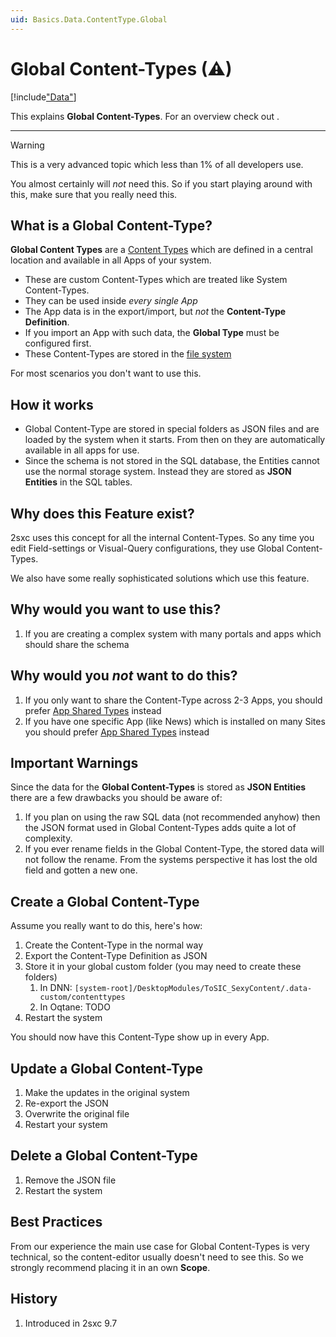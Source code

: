 ```yaml
---
uid: Basics.Data.ContentType.Global
---
```


# Global Content-Types (⚠)

[!include["Data"](../_shared-content-types-global.md)]

This explains **Global Content-Types**. For an overview check out [](xref:Basics.Data.Index).

---

> [!WARNING]
> This is a very advanced topic which less than 1% of all developers use. 
> 
> You almost certainly will _not_ need this. So if you start playing around with this, 
> make sure that you really need this. 

## What is a Global Content-Type?

**Global Content Types** are a [Content Types](xref:Basics.Data.ContentType.Index) which are defined in a central location and available in all Apps of your system. 

* These are custom Content-Types which are treated like System Content-Types. 
* They can be used inside _every single App_
* The App data is in the export/import, but _not_ the **Content-Type Definition**. 
* If you import an App with such data, the **Global Type** must be configured first.
* These Content-Types are stored in the [file system](xref:Basics.Data.ContentType.FileStorage)

For most scenarios you don't want to use this. 

## How it works

* Global Content-Type are stored in special folders as JSON files and are loaded by the system when it starts. From then on they are automatically available in all apps for use. 
* Since the schema is not stored in the SQL database, the Entities cannot use the normal storage system. Instead they are stored as **JSON Entities** in the SQL tables. 

## Why does this Feature exist?

2sxc uses this concept for all the internal Content-Types. So any time you edit Field-settings or Visual-Query configurations, they use Global Content-Types. 

We also have some really sophisticated solutions which use this feature. 


## Why would you want to use this?

1. If you are creating a complex system with many portals and apps which should share the schema

## Why would you _not_ want to do this?

1. If you only want to share the Content-Type across 2-3 Apps, you should prefer [App Shared Types](xref:Basics.Data.ContentType.Shared) instead
1. If you have one specific App (like News) which is installed on many Sites you should prefer [App Shared Types](xref:Basics.Data.ContentType.Shared) instead

## Important Warnings

Since the data for the **Global Content-Types** is stored as **JSON Entities** there are a few drawbacks you should be aware of:

1. If you plan on using the raw SQL data (not recommended anyhow) then the JSON format used in Global Content-Types adds quite a lot of complexity. 
1. If you ever rename fields in the Global Content-Type, the stored data will not follow the rename. From the systems perspective it has lost the old field and gotten a new one. 


## Create a Global Content-Type

Assume you really want to do this, here's how:

1. Create the Content-Type in the normal way
1. Export the Content-Type Definition as JSON
1. Store it in your global custom folder (you may need to create these folders)
    1. In DNN: `[system-root]/DesktopModules/ToSIC_SexyContent/.data-custom/contenttypes`
    1. In Oqtane: TODO
1. Restart the system

You should now have this Content-Type show up in every App. 

## Update a Global Content-Type

1. Make the updates in the original system
1. Re-export the JSON
1. Overwrite the original file
1. Restart your system

## Delete a Global Content-Type

1. Remove the JSON file
1. Restart the system


## Best Practices

From our experience the main use case for Global Content-Types is very technical, so the content-editor usually doesn't need to see this. So we strongly recommend placing it in an own **Scope**.


## History

1. Introduced in 2sxc 9.7
